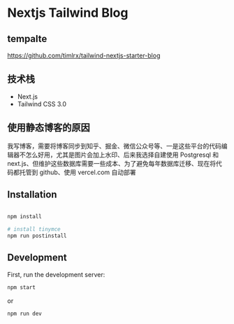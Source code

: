 # Nextjs Tailwind Blog

## tempalte

https://github.com/timlrx/tailwind-nextjs-starter-blog

## 技术栈

- Next.js
- Tailwind CSS 3.0

## 使用静态博客的原因

我写博客，需要将博客同步到知乎、掘金、微信公众号等、一是这些平台的代码编辑器不怎么好用，尤其是图片会加上水印、后来我选择自建使用 Postgresql 和 next.js、但维护这些数据库需要一些成本、为了避免每年数据库迁移、现在将代码都托管到 github、使用 vercel.com 自动部署

## Installation

```bash

npm install
```

```bash
# install tinymce
npm run postinstall
```

## Development

First, run the development server:

```bash
npm start
```

or

```bash
npm run dev
```
